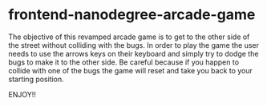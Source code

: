 frontend-nanodegree-arcade-game
===============================

The objective of this revamped arcade game is to get to the other side of the street without colliding with the bugs. In order to play the game the user needs to use the arrows keys on their keyboard and simply try to dodge the bugs to make it to the other side. Be careful because if you happen to collide with one of the bugs the game will reset and take you back to your starting position.

ENJOY!!
